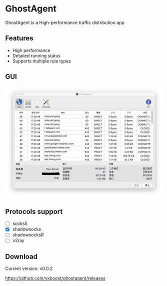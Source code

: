 # GhostAgent

GhostAgent is a High-performance traffic distribution app

## Features
* High performance
* Detailed running status
* Supports multiple rule types

## GUI
![Image text](https://raw.githubusercontent.com/vxboost/ghostagent/master/images/main.png)

## Protocols support
* [ ] socks5
* [x] shadowsocks
* [ ] shadowsocksR   
* [ ] v2ray

## Download

Current version: v0.0.2

https://github.com/vxboost/ghostagent/releases



